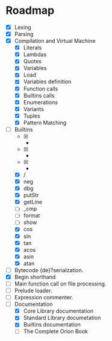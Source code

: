 Roadmap
=======

- [x] Lexing
- [x] Parsing
- [x] Compilation and Virtual Machine
	- [x] Literals
	- [x] Lambdas
	- [x] Quotes
	- [x] Variables
	- [x] Load
	- [x] Variables definition
	- [x] Function calls
	- [x] Builtins calls
	- [x] Enumerations
	- [x] Variants
	- [x] Tuples
	- [x] Pattern Matching
- [ ] Builtins
	- [x] +
	- [x] -
	- [x] *
	- [x] /
	- [x] neg
	- [x] dbg
	- [x] putStr
	- [x] getLine
	- [ ] \_cmp
	- [ ] format
	- [ ] show
	- [x] cos
	- [x] sin
	- [x] tan
	- [x] acos
	- [x] asin
	- [x] atan
- [ ] Bytecode {de}?serialzation.
- [x] Begin shorthand
- [ ] Main function call on file processing.
- [ ] Prelude loader.
- [ ] Expression commenter.
- [ ] Documentation
	- [x] Core Library documentation
	- [x] Standard Library documetation
	- [x] Builtins documentation
	- [ ] The Complete Orion Book
